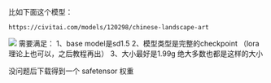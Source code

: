 比如下面这个模型：
```
https://civitai.com/models/120298/chinese-landscape-art
```
![](Pasted%20image%2020250710122155.png)
需要满足：
1、base model是sd1.5
2、模型类型是完整的checkpoint （lora理论上也可以，之后教程再出）
3、大小最好是1.99g 绝大多数也都是这样的大小


没问题后下载得到一个 safetensor 权重